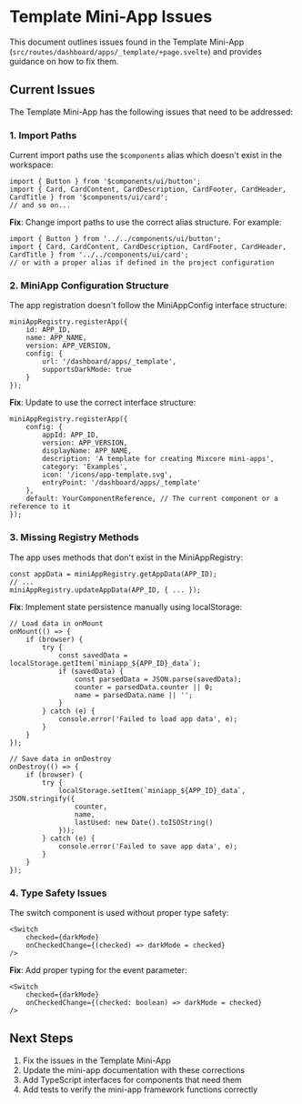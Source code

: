 # Template Mini-App Issues

This document outlines issues found in the Template Mini-App (`src/routes/dashboard/apps/_template/+page.svelte`) and provides guidance on how to fix them.

## Current Issues

The Template Mini-App has the following issues that need to be addressed:

### 1. Import Paths

Current import paths use the `$components` alias which doesn't exist in the workspace:

```svelte
import { Button } from '$components/ui/button';
import { Card, CardContent, CardDescription, CardFooter, CardHeader, CardTitle } from '$components/ui/card';
// and so on...
```

**Fix**: Change import paths to use the correct alias structure. For example:

```svelte
import { Button } from '../../components/ui/button';
import { Card, CardContent, CardDescription, CardFooter, CardHeader, CardTitle } from '../../components/ui/card';
// or with a proper alias if defined in the project configuration
```

### 2. MiniApp Configuration Structure

The app registration doesn't follow the MiniAppConfig interface structure:

```svelte
miniAppRegistry.registerApp({
    id: APP_ID,
    name: APP_NAME,
    version: APP_VERSION,
    config: {
        url: '/dashboard/apps/_template',
        supportsDarkMode: true
    }
});
```

**Fix**: Update to use the correct interface structure:

```svelte
miniAppRegistry.registerApp({
    config: {
        appId: APP_ID,
        version: APP_VERSION,
        displayName: APP_NAME,
        description: 'A template for creating Mixcore mini-apps',
        category: 'Examples',
        icon: '/icons/app-template.svg',
        entryPoint: '/dashboard/apps/_template'
    },
    default: YourComponentReference, // The current component or a reference to it
});
```

### 3. Missing Registry Methods

The app uses methods that don't exist in the MiniAppRegistry:

```svelte
const appData = miniAppRegistry.getAppData(APP_ID);
// ...
miniAppRegistry.updateAppData(APP_ID, { ... });
```

**Fix**: Implement state persistence manually using localStorage:

```svelte
// Load data in onMount
onMount(() => {
    if (browser) {
        try {
            const savedData = localStorage.getItem(`miniapp_${APP_ID}_data`);
            if (savedData) {
                const parsedData = JSON.parse(savedData);
                counter = parsedData.counter || 0;
                name = parsedData.name || '';
            }
        } catch (e) {
            console.error('Failed to load app data', e);
        }
    }
});

// Save data in onDestroy
onDestroy(() => {
    if (browser) {
        try {
            localStorage.setItem(`miniapp_${APP_ID}_data`, JSON.stringify({
                counter,
                name,
                lastUsed: new Date().toISOString()
            }));
        } catch (e) {
            console.error('Failed to save app data', e);
        }
    }
});
```

### 4. Type Safety Issues

The switch component is used without proper type safety:

```svelte
<Switch
    checked={darkMode}
    onCheckedChange={(checked) => darkMode = checked}
/>
```

**Fix**: Add proper typing for the event parameter:

```svelte
<Switch
    checked={darkMode}
    onCheckedChange={(checked: boolean) => darkMode = checked}
/>
```

## Next Steps

1. Fix the issues in the Template Mini-App
2. Update the mini-app documentation with these corrections
3. Add TypeScript interfaces for components that need them
4. Add tests to verify the mini-app framework functions correctly 